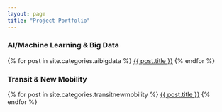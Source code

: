 ```yaml
---
layout: page
title: "Project Portfolio"
---
```

 
<article>
<h3>AI/Machine Learning & Big Data</h3>

{% for post in site.categories.aibigdata %}
  <a href="{{ post.url | relative_url }}">{{ post.title }}</a>
{% endfor %}
</article>
 
<article>
<h3>Transit & New Mobility</h3>

{% for post in site.categories.transitnewmobility %}
  <a href="{{ post.url | relative_url }}">{{ post.title }}</a>
{% endfor %}
</article>
